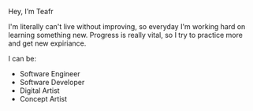 Hey, I’m Teafr

I'm literally can't live without improving, so everyday I'm working hard on learning something new. 
Progress is really vital, so I try to practice more and get new expiriance.

I can be:
- Software Engineer
- Software Developer
- Digital Artist
- Concept Artist

<!---
teafr/teafr is a ✨ special ✨ repository because its `README.md` (this file) appears on your GitHub profile.
You can click the Preview link to take a look at your changes.
--->
